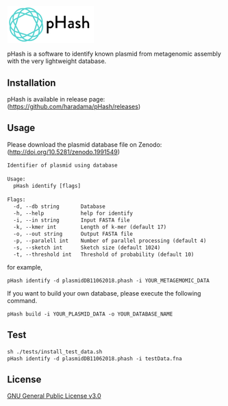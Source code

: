 <img src="./pHash_logo.svg" width="40%" alt="pHash">

pHash is a software to identify known plasmid from metagenomic assembly with the very lightweight database.

## Installation
pHash is available in release page:(https://github.com/haradama/pHash/releases)

## Usage

Please download the plasmid database file on Zenodo: (http://doi.org/10.5281/zenodo.1991549)

```
Identifier of plasmid using database

Usage:
  pHash identify [flags]

Flags:
  -d, --db string       Database
  -h, --help            help for identify
  -i, --in string       Input FASTA file
  -k, --kmer int        Length of k-mer (default 17)
  -o, --out string      Output FASTA file
  -p, --paralell int    Number of parallel processing (default 4)
  -s, --sketch int      Sketch size (default 1024)
  -t, --threshold int   Threshold of probability (default 10)
```

for example,
```
pHash identify -d plasmidDB11062018.phash -i YOUR_METAGEMOMIC_DATA
```
If you want to build your own database, please execute the following command.
```
pHash build -i YOUR_PLASMID_DATA -o YOUR_DATABASE_NAME
```

## Test
```
sh ./tests/install_test_data.sh
pHash identify -d plasmidDB11062018.phash -i testData.fna
```

## License

[GNU General Public License v3.0](https://github.com/haradama/pHash/blob/master/LICENSE)
